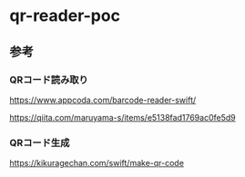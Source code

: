 # qr-reader-poc

## 参考

### QRコード読み取り
https://www.appcoda.com/barcode-reader-swift/

https://qiita.com/maruyama-s/items/e5138fad1769ac0fe5d9

### QRコード生成
https://kikuragechan.com/swift/make-qr-code
